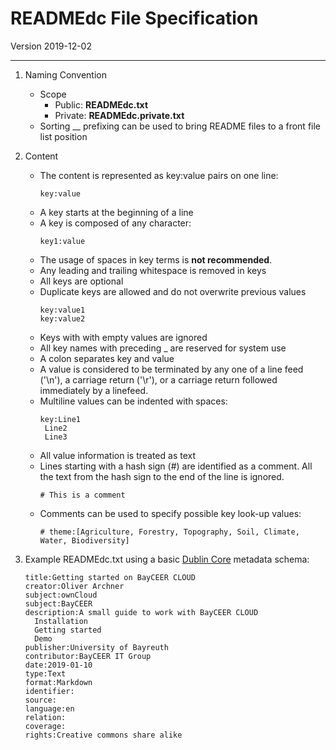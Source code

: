 # READMEdc File Specification
Version 2019-12-02

---

1. Naming Convention 
    - Scope
        + Public: __READMEdc.txt__
        + Private: __READMEdc.private.txt__
    - Sorting 
        __ prefixing can be used to bring README files to a front file list position
1. Content    
    - The content is represented as key:value pairs on one line:
        ```
        key:value
        ```
    - A key starts at the beginning of a line
    - A key is composed of any character:
        ```
        key1:value
        ```
    - The usage of spaces in key terms is __not recommended__.
    - Any leading and trailing whitespace is removed in keys 
    - All keys are optional
    - Duplicate keys are allowed and do not overwrite previous values
        ```
        key:value1
        key:value2
        ```
    - Keys with with empty values are ignored
    - All key names with preceding _ are reserved for system use 
    - A colon separates key and value
    - A value is considered to be terminated by any one of a line feed ('\n'), a carriage return ('\r'), or a carriage return followed immediately by a linefeed.
    - Multiline values can be indented with spaces:
        ```
        key:Line1
         Line2
         Line3
        ```
    - All value information is treated as text    
    - Lines starting with a hash sign (#) are identified as a comment. All the text from the hash sign to the end of the line is ignored.
        ```
        # This is a comment         
        ```
    - Comments can be used to specify possible key look-up values:
        ```
        # theme:[Agriculture, Forestry, Topography, Soil, Climate, Water, Biodiversity]        
        ```    

1. Example READMEdc.txt using a basic [Dublin Core](https://www.dublincore.org/) metadata schema:
    ```
    title:Getting started on BayCEER CLOUD
    creator:Oliver Archner
    subject:ownCloud
    subject:BayCEER
    description:A small guide to work with BayCEER CLOUD
      Installation 
      Getting started
      Demo 
    publisher:University of Bayreuth
    contributor:BayCEER IT Group
    date:2019-01-10
    type:Text
    format:Markdown
    identifier:
    source:
    language:en
    relation:
    coverage:
    rights:Creative commons share alike
    ```
